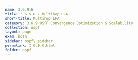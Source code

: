 ```yaml
---
name: 3.6.9.6
title: 3.6.9.6 - Multihop LFA
short-title: Multihop LFA
category: 3.6.9 OSPF Convergence Optimization & Scalability
collection: ospf
layout: page
exam: both
sidebar: ospf\_sidebar
permalink: 3.6.9.6.html
folder: ospf
---
```

